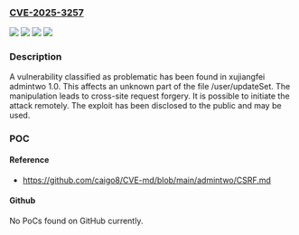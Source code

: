 ### [CVE-2025-3257](https://cve.mitre.org/cgi-bin/cvename.cgi?name=CVE-2025-3257)
![](https://img.shields.io/static/v1?label=Product&message=admintwo&color=blue)
![](https://img.shields.io/static/v1?label=Version&message=%3D%201.0%20&color=brighgreen)
![](https://img.shields.io/static/v1?label=Vulnerability&message=Cross-Site%20Request%20Forgery&color=brighgreen)
![](https://img.shields.io/static/v1?label=Vulnerability&message=Missing%20Authorization&color=brighgreen)

### Description

A vulnerability classified as problematic has been found in xujiangfei admintwo 1.0. This affects an unknown part of the file /user/updateSet. The manipulation leads to cross-site request forgery. It is possible to initiate the attack remotely. The exploit has been disclosed to the public and may be used.

### POC

#### Reference
- https://github.com/caigo8/CVE-md/blob/main/admintwo/CSRF.md

#### Github
No PoCs found on GitHub currently.

